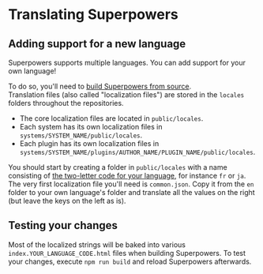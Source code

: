 # Translating Superpowers

## Adding support for a new language

Superpowers supports multiple languages. You can add support for your own language!

To do so, you'll need to [build Superpowers from source](/en/development/building-superpowers).  
Translation files (also called "localization files") are stored in the `locales` folders throughout the repositories.

 * The core localization files are located in `public/locales`.
 * Each system has its own localization files in `systems/SYSTEM_NAME/public/locales`.
 * Each plugin has its own localization files in `systems/SYSTEM_NAME/plugins/AUTHOR_NAME/PLUGIN_NAME/public/locales`.

You should start by creating a folder in `public/locales` with a name consisting of [the two-letter code for your language](https://en.wikipedia.org/wiki/List_of_ISO_639-1_codes), for instance `fr` or `ja`.
The very first localization file you'll need is `common.json`. Copy it from the `en` folder to your own language's folder and translate all the values on the right (but leave the keys on the left as is).

## Testing your changes

Most of the localized strings will be baked into various `index.YOUR_LANGUAGE_CODE.html` files when building Superpowers.
To test your changes, execute `npm run build` and reload Superpowers afterwards.
